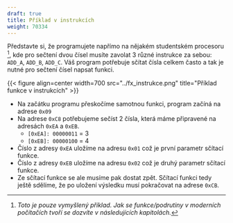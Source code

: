 ```yaml
---
draft: true
title: Příklad v instrukcích
weight: 70334
---
```


Představte si, že programujete napřímo na nějakém studentském procesoru [^f], kde pro sečtení dvou čísel musíte zavolat 3 různé instrukce za sebou: `ADD_A`, `ADD_B`, `ADD_C`. Váš program potřebuje sčítat čísla celkem často a tak je nutné pro sečtení čísel napsat funkci.

{{< figure align=center width=700 src="../fx_instrukce.png" title="Příklad funkce v instrukcích" >}}

- Na začátku programu přeskočíme samotnou funkci, program začíná na adrese `0x09`
- Na adrese `0xC8` potřebujeme sečíst 2 čísla, která máme připravené na adresách `0xEA` a `0xEB`.
  - `[0xEA]: 00000011` = 3
  - `[0xEB]: 00000100` = 4
- Číslo z adresy `0xEA` uložíme na adresu `0x01` což je první parametr sčítací funkce.
- Číslo z adresy `0xEB` uložíme na adresu `0x02` což je druhý parametr sčítací funkce.
- Ze sčítací funkce se ale musíme pak dostat zpět. Sčítací funkci tedy ještě sdělíme, že po uložení výsledku musí pokračovat na adrese `0xCB`.

[^f]: *Toto je pouze vymyšlený příklad. Jak se funkce/podrutiny v moderních počítačích tvoří se dozvíte v následujících kapitolách.*
